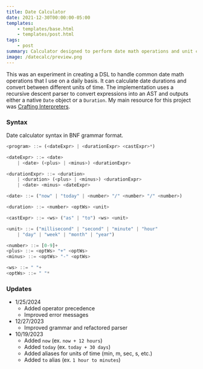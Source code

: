 ```yaml
---
title: Date Calculator
date: 2021-12-30T00:00:00-05:00
templates:
    - templates/base.html
    - templates/post.html
tags:
    - post
summary: Calculator designed to perform date math operations and unit conversions using natural expressions.
image: /datecalc/preview.png
---
```


This was an experiment in creating a DSL to handle common date math operations
that I use on a daily basis.  It can calculate date durations and convert
between different units of time.  The implementation uses a recursive descent
parser to convert expressions into an AST and outputs either a native `Date`
object or a `Duration`. My main resource for this project was [Crafting Interpreters][1].

[1]: https://craftinginterpreters.com/

<div id="dateCalcForm" data-component=""></div>

### Syntax

Date calculator syntax in BNF grammar format.

```js
<program> ::= (<dateExpr> | <durationExpr> <castExpr>*)

<dateExpr> ::= <date>
    | <date> (<plus> | <minus>) <durationExpr>

<durationExpr> ::= <duration>
    | <duration> (<plus> | <minus>) <durationExpr>
    | <date> <minus> <dateExpr>

<date> ::= ("now" | "today" | <number> "/" <number> "/" <number>)

<duration> ::= <number> <optWs> <unit>

<castExpr> ::= <ws> ("as" | "to") <ws> <unit>

<unit> ::= ("millisecond" | "second" | "minute" | "hour"
    | "day" | "week" | "month" | "year")

<number> ::= [0-9]+
<plus> ::= <optWs> "+" <optWs>
<minus> ::= <optWs> "-" <optWs>

<ws> ::= " "+
<optWs> ::= " "*
```

### Updates

- 1/25/2024
    -   Added operator precedence
    -   Improved error messages
- 12/27/2023
    -   Improved grammar and refactored parser
- 10/19/2023
    -   Added `now` (ex. `now + 12 hours`)
    -   Added `today` (ex. `today + 30 days`)
    -   Added aliases for units of time (min, m, sec, s, etc.)
    -   Added `to` alias (ex. `1 hour to minutes`)
